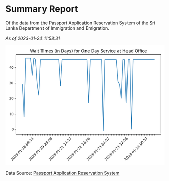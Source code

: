 # Summary Report

Of the data from the Passport Application Reservation System of the Sri Lanka Department of Immigration and Emigration.

*As of 2023-01-24 11:58:31*

![Wait Time Chart](summary.wait_time_chart.png)

Data Source: [Passport Application Reservation System](https://eservices.immigration.gov.lk:8443/appointment/pages/reservationApplication.xhtml)